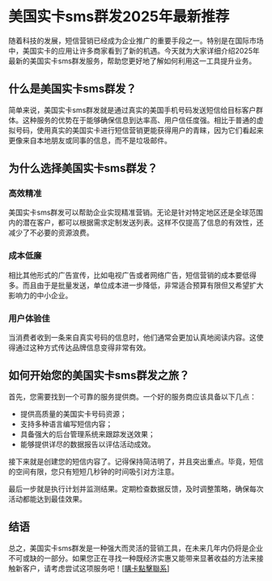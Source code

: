 # 美国实卡sms群发2025年最新推荐

随着科技的发展，短信营销已经成为企业推广的重要手段之一。特别是在国际市场中，美国实卡的应用让许多商家看到了新的机遇。今天就为大家详细介绍2025年最新的美国实卡sms群发服务，帮助您更好地了解如何利用这一工具提升业务。

## 什么是美国实卡sms群发？

简单来说，美国实卡sms群发就是通过真实的美国手机号码发送短信给目标客户群体。这种服务的优势在于能够确保信息到达率高、用户信任度强。相比于普通的虚拟号码，使用真实的美国实卡进行短信营销更能获得用户的青睐，因为它们看起来更像来自本地朋友或同事的信息，而不是垃圾邮件。

## 为什么选择美国实卡sms群发？

### 高效精准
美国实卡sms群发可以帮助企业实现精准营销。无论是针对特定地区还是全球范围内的潜在客户，都可以根据需求定制发送列表。这样不仅提高了信息的有效性，还减少了不必要的资源浪费。

### 成本低廉
相比其他形式的广告宣传，比如电视广告或者网络广告，短信营销的成本要低得多。而且由于是批量发送，单位成本进一步降低，非常适合预算有限但又希望扩大影响力的中小企业。

### 用户体验佳
当消费者收到一条来自真实号码的信息时，他们通常会更加认真地阅读内容。这使得通过这种方式传达品牌信息变得非常有效。

## 如何开始您的美国实卡sms群发之旅？

首先，您需要找到一个可靠的服务提供商。一个好的服务商应该具备以下几点：
- 提供高质量的美国实卡号码资源；
- 支持多种语言编写短信内容；
- 具备强大的后台管理系统来跟踪发送效果；
- 能够提供详尽的数据报告以评估活动成效。

接下来就是创建您的短信内容了。记得保持简洁明了，并且突出重点。毕竟，短信的空间有限，您只有短短几秒钟的时间吸引对方注意。

最后一步就是执行计划并监测结果。定期检查数据反馈，及时调整策略，确保每次活动都能达到最佳效果。

## 结语

总之，美国实卡sms群发是一种强大而灵活的营销工具，在未来几年内仍将是企业不可或缺的一部分。如果您正在寻找一种既经济实惠又能带来显著收益的方法来接触新客户，请考虑尝试这项服务吧！[[購卡點擊聯系](https://t.me/s/SXDXQF)]